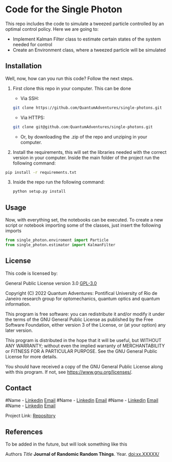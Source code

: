 # Code for the Single Photon

This repo includes the code to simulate a tweezed particle controlled by an optimal control policy. Here we are going to:

* Implement Kalman Filter class to estimate certain states of the system needed for control
* Create an Environment class, where a tweezed particle will be simulated


## Installation

Well, now, how can you run this code? Follow the next steps.

1. First clone this repo in your computer. This can be done
    * Via SSH:

    ```bash
    git clone https://github.com/QuantumAdventures/single-photons.git
    ```

    * Via HTTPS:

    ```bash
    git clone git@github.com:QuantumAdventures/single-photons.git
    ```

    * Or, by downloading the .zip of the repo and unziping in your computer.

2. Install the requirements, this will set the libraries needed with the correct version in your computer. Inside the main folder of the project run the following command:

```bash
pip install -r requirements.txt
```

3. Inside the repo run the following command: 

    ```bash
    python setup.py install
    ```

## Usage

Now, with everything set, the notebooks can be executed. To create a new script or notebook importing some of the classes, just insert the following imports

```python
from single_photon.enviroment import Particle
from single_photon.estimator import KalmanFilter
```


## License

This code is licensed by:

General Public License version 3.0 [GPL-3.0](https://choosealicense.com/licenses/gpl-3.0/)


Copyright (C) 2022  Quantum Adventures: Pontifical University of Rio de Janeiro
research group for optomechanics, quantum optics and quantum information.

This program is free software: you can redistribute it and/or modify
it under the terms of the GNU General Public License as published by
the Free Software Foundation, either version 3 of the License, or
(at your option) any later version.

This program is distributed in the hope that it will be useful,
but WITHOUT ANY WARRANTY; without even the implied warranty of
MERCHANTABILITY or FITNESS FOR A PARTICULAR PURPOSE.  See the
GNU General Public License for more details.

You should have received a copy of the GNU General Public License
along with this program.  If not, see <https://www.gnu.org/licenses/>.

## Contact

#Name - [Linkedin](https://www.linkedin.com/in) [Email](email)
#Name - [Linkedin](https://www.linkedin.com/in) [Email](email)
#Name - [Linkedin](https://www.linkedin.com/in) [Email](email)
#Name - [Linkedin](https://www.linkedin.com/in) [Email](email)


Project Link: [Repository](https://github.com/QuantumAdventures/single-photon)

## References

To be added in the future, but will look something like this

Authors *Title* **Journal of Randomic Random Things**. Year.
[doi:xx.XXXXX/](doi:xx.XXXX/)